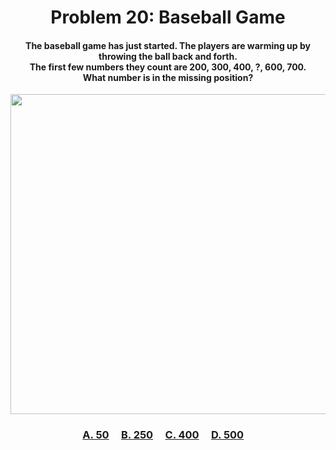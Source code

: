 <h1 align="center">
Problem 20: Baseball Game
</h1>

<h4 align="center">
The baseball game has just started. The players are warming up by throwing the ball back and forth.<br/>The first few numbers they count are 200, 300, 400, ?, 600, 700. <br/>What number is in the missing position?
</h4>

<p align="center">
<img src="https://github.com/rain1024/math/releases/download/artifacts/20.png" height="512"/>
</p>

<h3 align="center"><span><a href="https://raw.githubusercontent.com/rain1024/math/main/assets/lose0.png">A. 50</a></span>&nbsp;&nbsp;&nbsp;&nbsp;
<span><a href="https://raw.githubusercontent.com/rain1024/math/main/assets/lose0.png">B. 250</a></span>&nbsp;&nbsp;&nbsp;&nbsp;
<span><a href="https://raw.githubusercontent.com/rain1024/math/main/assets/lose0.png">C. 400</a></span>&nbsp;&nbsp;&nbsp;&nbsp;
<span><a href="https://raw.githubusercontent.com/rain1024/math/main/assets/win0.png">D. 500</a></span>&nbsp;&nbsp;&nbsp;&nbsp;
</h3>